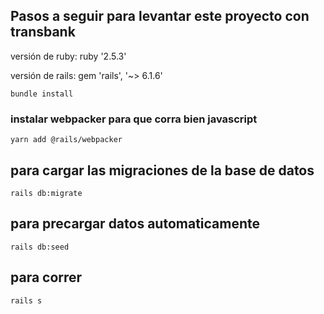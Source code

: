 
## Pasos a seguir para levantar este proyecto con transbank 

 
versión de ruby:   ruby '2.5.3' 

versión de rails:  gem 'rails', '~> 6.1.6'



```shell
bundle install 
```
### instalar webpacker para que corra bien javascript
```shell
yarn add @rails/webpacker
```
## para cargar las migraciones de la base de datos
```shell 
rails db:migrate 
```
## para precargar datos automaticamente
```shell
rails db:seed
```
## para correr 
```shell
rails s
```
